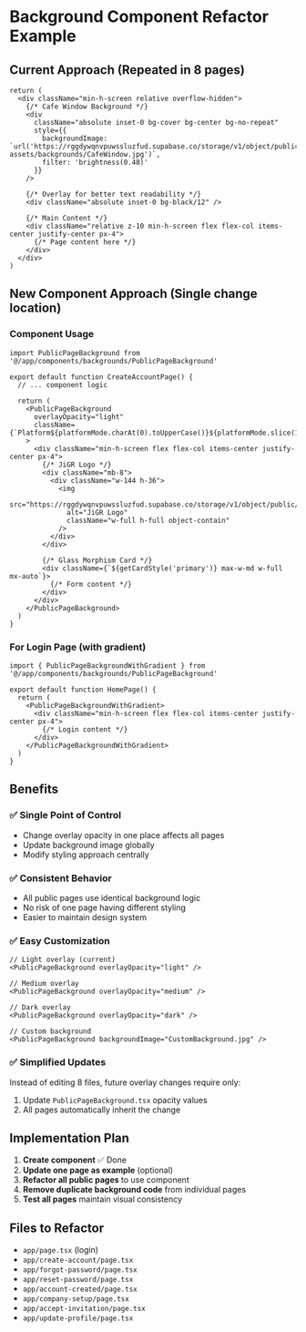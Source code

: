 # Background Component Refactor Example

## Current Approach (Repeated in 8 pages)
```tsx
return (
  <div className="min-h-screen relative overflow-hidden">
    {/* Cafe Window Background */}
    <div 
      className="absolute inset-0 bg-cover bg-center bg-no-repeat"
      style={{
        backgroundImage: `url('https://rggdywqnvpuwssluzfud.supabase.co/storage/v1/object/public/module-assets/backgrounds/CafeWindow.jpg')`,
        filter: 'brightness(0.48)'
      }}
    />
    
    {/* Overlay for better text readability */}
    <div className="absolute inset-0 bg-black/12" />

    {/* Main Content */}
    <div className="relative z-10 min-h-screen flex flex-col items-center justify-center px-4">
      {/* Page content here */}
    </div>
  </div>
)
```

## New Component Approach (Single change location)

### Component Usage
```tsx
import PublicPageBackground from '@/app/components/backgrounds/PublicPageBackground'

export default function CreateAccountPage() {
  // ... component logic

  return (
    <PublicPageBackground 
      overlayOpacity="light"
      className={`Platform${platformMode.charAt(0).toUpperCase()}${platformMode.slice(1)}`}
    >
      <div className="min-h-screen flex flex-col items-center justify-center px-4">
        {/* JiGR Logo */}
        <div className="mb-8">
          <div className="w-144 h-36">
            <img 
              src="https://rggdywqnvpuwssluzfud.supabase.co/storage/v1/object/public/branding/jgr_logo_full.png" 
              alt="JiGR Logo" 
              className="w-full h-full object-contain"
            />
          </div>
        </div>

        {/* Glass Morphism Card */}
        <div className={`${getCardStyle('primary')} max-w-md w-full mx-auto`}>
          {/* Form content */}
        </div>
      </div>
    </PublicPageBackground>
  )
}
```

### For Login Page (with gradient)
```tsx
import { PublicPageBackgroundWithGradient } from '@/app/components/backgrounds/PublicPageBackground'

export default function HomePage() {
  return (
    <PublicPageBackgroundWithGradient>
      <div className="min-h-screen flex flex-col items-center justify-center px-4">
        {/* Login content */}
      </div>
    </PublicPageBackgroundWithGradient>
  )
}
```

## Benefits

### ✅ Single Point of Control
- Change overlay opacity in one place affects all pages
- Update background image globally
- Modify styling approach centrally

### ✅ Consistent Behavior
- All public pages use identical background logic
- No risk of one page having different styling
- Easier to maintain design system

### ✅ Easy Customization
```tsx
// Light overlay (current)
<PublicPageBackground overlayOpacity="light" />

// Medium overlay
<PublicPageBackground overlayOpacity="medium" />

// Dark overlay
<PublicPageBackground overlayOpacity="dark" />

// Custom background
<PublicPageBackground backgroundImage="CustomBackground.jpg" />
```

### ✅ Simplified Updates
Instead of editing 8 files, future overlay changes require only:
1. Update `PublicPageBackground.tsx` opacity values
2. All pages automatically inherit the change

## Implementation Plan

1. **Create component** ✅ Done
2. **Update one page as example** (optional)
3. **Refactor all public pages** to use component
4. **Remove duplicate background code** from individual pages
5. **Test all pages** maintain visual consistency

## Files to Refactor
- `app/page.tsx` (login)
- `app/create-account/page.tsx`
- `app/forgot-password/page.tsx`
- `app/reset-password/page.tsx`
- `app/account-created/page.tsx`
- `app/company-setup/page.tsx`
- `app/accept-invitation/page.tsx`
- `app/update-profile/page.tsx`